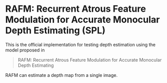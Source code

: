 # RAFM: Recurrent Atrous Feature Modulation for Accurate Monocular Depth Estimating (SPL)
This is the official implementation for testing depth estimation using the model proposed in 
>RAFM: Recurrent Atrous Feature Modulation for Accurate Monocular Depth Estimating


RAFM can estimate a depth map from a single image.
